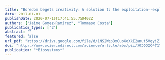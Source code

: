 ```yaml
---
title: "Boredom begets creativity: A solution to the exploitation--exploration trade-off in predictive coding"
date: 2017-01-01
publishDate: 2020-07-10T17:41:55.750402Z
authors: ["Jaime Gomez-Ramirez", "Tommaso Costa"]
publication_types: ["2"]
abstract: ""
featured: false
url_pdf: "https://drive.google.com/file/d/1NS2WspBxCuoXoXkE2nnut5VgyjZ1O2gJ/view"
doi: "https://www.sciencedirect.com/science/article/abs/pii/S0303264717301107"
publication: "*Biosystems*"
---
```



